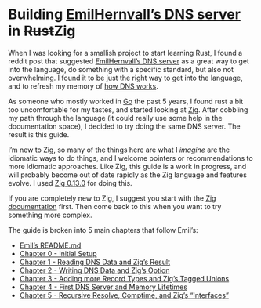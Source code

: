 # Building [EmilHernvall’s DNS server](https://github.com/EmilHernvall/dnsguide) in ~~Rust~~Zig

When I was looking for a smallish project to start learning Rust, I found a reddit post that suggested [EmilHernvall’s DNS server](https://github.com/EmilHernvall/dnsguide) as a great way to get into the language, do something with a specific standard, but also not overwhelming. I found it to be just the right way to get into the language, and to refresh my memory of [how DNS works](https://www.ietf.org/rfc/rfc1035.txt). 

As someone who mostly worked in [Go](https://go.dev) the past 5 years, I found rust a bit too uncomfortable for my tastes, and started looking at [Zig](https://ziglang.org). After cobbling my path through the language (it could really use some help in the documentation space), I decided to try doing the same DNS server. The result is this guide.

I’m new to Zig, so many of the things here are what I *imagine* are the idiomatic ways to do things, and I welcome pointers or recommendations to more idiomatic approaches. Like Zig, this guide is a work in progress, and will probably become out of date rapidly as the Zig language and features evolve. I used [Zig 0.13.0](https://ziglang.org) for doing this.

If you are completely new to Zig, I suggest you start with the [Zig documentation](https://ziglang.org/learn/) first. Then come back to this when you want to try something more complex.

The guide is broken into 5 main chapters that follow Emil’s:

* [Emil’s README.md](https://github.com/EmilHernvall/dnsguide/blob/master/README.md)
* [Chapter 0 - Initial Setup](./guide/Chapter00.md)
* [Chapter 1 - Reading DNS Data and Zig’s Result](./guide/Chapter01.md)
* [Chapter 2 - Writing DNS Data and Zig’s Option](./guide/Chapter02.md)
* [Chapter 3 - Adding more Record Types and Zig’s Tagged Unions](./guide/Chapter03.md)
* [Chapter 4 - First DNS Server and Memory Lifetimes](./guide/Chapter04.md)
* [Chapter 5 - Recursive Resolve, Comptime, and Zig’s “Interfaces”](./guide/Chapter05.md)

